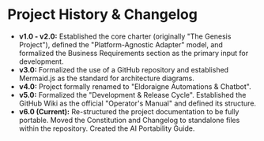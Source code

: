 # Project History & Changelog

- **v1.0 - v2.0:** Established the core charter (originally "The Genesis Project"), defined the "Platform-Agnostic Adapter" model, and formalized the Business Requirements section as the primary input for development.
- **v3.0:** Formalized the use of a GitHub repository and established Mermaid.js as the standard for architecture diagrams.
- **v4.0:** Project formally renamed to "Eldoraigne Automations & Chatbot".
- **v5.0:** Formalized the "Development & Release Cycle". Established the GitHub Wiki as the official "Operator's Manual" and defined its structure.
- **v6.0 (Current):** Re-structured the project documentation to be fully portable. Moved the Constitution and Changelog to standalone files within the repository. Created the AI Portability Guide.
